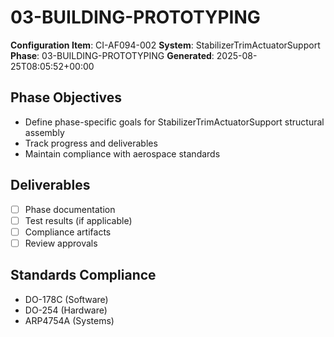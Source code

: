 # 03-BUILDING-PROTOTYPING

**Configuration Item**: CI-AF094-002
**System**: StabilizerTrimActuatorSupport
**Phase**: 03-BUILDING-PROTOTYPING
**Generated**: 2025-08-25T08:05:52+00:00

## Phase Objectives
- Define phase-specific goals for StabilizerTrimActuatorSupport structural assembly
- Track progress and deliverables
- Maintain compliance with aerospace standards

## Deliverables
- [ ] Phase documentation
- [ ] Test results (if applicable)
- [ ] Compliance artifacts
- [ ] Review approvals

## Standards Compliance
- DO-178C (Software)
- DO-254 (Hardware)
- ARP4754A (Systems)

